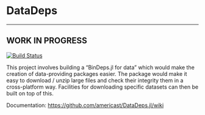 # DataDeps
--------------
WORK IN PROGRESS
--------------

[![Build Status](https://travis-ci.org/americast/DataDeps.jl.svg?branch=master)](https://travis-ci.org/americast/DataDeps.jl)

This project involves building a “BinDeps.jl for data” which would make the creation of data-providing packages easier. The package would make it easy to download / unzip large files and check their integrity them in a cross-platform way. Facilities for downloading specific datasets can then be built on top of this.


Documentation: https://github.com/americast/DataDeps.jl/wiki
